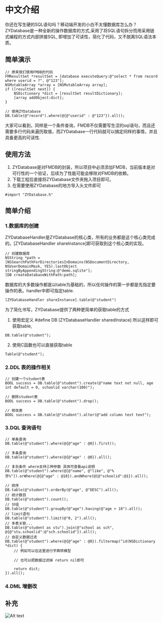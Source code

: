 # 中文介绍
你还在写生硬的SQL语句吗？移动端开发的小白不太懂数据库怎么办？ZYDatabase是一种全新的操作数据库的方式,采用了将SQL语句拆分而用采用链式编程的方式内部拼接SQL, 即增加了可读性，简化了代码，又不脱离SQL语法本质。
## 简单演示
```objc
// 原来我们使用FMDB的代码
FMResultSet *resultSet = [database executeQuery:@"select * from record where userid = ?", @"123"];
NSMutableArray *array = [NSMutableArray array];
if ([resultSet next]) {
    NSDictionary *dict = [resultSet resultDictionary];
    [array addObject:dict];
}

// 使用ZYDatabase
DB.table(@"record").where(@{@"userid" : @"123"}).all();
```
大家可以看到，同样是一个条件查询，FMDB不仅需要写生涩的sql语句，而且还需要多行代码来遍历取值，而ZYDatabase一行代码就可以搞定同样的事情，并且具备更高的可读性.
## 使用方法
1. ZYDatabase是对FMDB的封装，所以项目中必须添加FMDB，当前版本是对可行性的一个验证，后续为了性能可能会移除对FMDB的依赖。
2. 下载工程后直接将ZYDatabase文件夹拖入项目即可。
3. 在需要使用ZYDatabase的地方导入头文件即可
```objc
#import "ZYDatabase.h"
```
## 简单介绍
### 1.数据库的创建
ZYDatabaseHandler是ZYDatabase的核心类，所有的业务都是这个核心类完成的。[ZYDatabaseHandler shareInstance]即可获取到这个核心类的实现。
```objc
// 创建数据库
NSString *path = [NSSearchPathForDirectoriesInDomains(NSDocumentDirectory, NSUserDomainMask, YES).lastObject stringByAppendingString:@"demo.sqlite"];
[DB createDatabaseWithPath:path];
```
数据库的大多数操作都是以table为基础的，所以任何操作的第一步都是先指定要操作的表。handler中即可指定table.
```objc
[ZYDatabaseHandler shareInstance].table(@"student")
```
为了简化书写，ZYDatabase提供了两种更简单的获取table的方式
1. 使用宏定义 #define DB [ZYDatabaseHandler sharedInstace]  所以这样即可获取table, 
```objc
DB.table(@"student");
```
2. 使用C函数也可以直接获取table
```objc
Table(@"student");
```
### 2.DDL 表的操作相关 
```objc
// 创建一个student表
BOOL success = DB.table(@"student").create(@"name text not null, age int default = 0, schoolid varchar(100)");

// 删除student表
BOOL success = DB.table(@"student").drop();

// 修改表
BOOL success = DB.table(@"student").alter(@"add column test text");
```
### 3.DQL 查询语句
```objc
// 单条查询
DB.table(@"student").where(@{@"age" : @0}).first();

// 多条查询
DB.table(@"student").where(@{@"age" : @0}).all();

// 复杂条件 where支持三种参数 具体可查看api说明
DB.table(@"student").where(@[@"name", @"like", @"%芳%"]).orWhere(@{@"age" : @18}).andWhere(@{@"schoolid":@1}).all();

// 排序
DB.table(@"student").orderBy(@"age", @"DESC").all();
// 统计数目
DB.table(@"student").count();
// 分组
DB.table(@"student").groupBy(@"age").having(@"age > 18").all();
// limit语句
DB.table(@"student").limit(@"0, 2").all();
// 多表关联...
DB.table(@"student as stu").join(@"school as sch", @{@"stu.schoolid":@"sch.schoolid"}).all();
// 自定义数据过滤
DB.table(@"student").where(@{@"age" : @0}).filtermap(^id(NSDictionary *dict) {
    // 例如可以在这里进行字典转模型

    // 也可以把数据过滤掉 return nil即可

    return dict;
}).all();
```
### 4.DML 增删改 

## 补充


![Alt text](http://upload-images.jianshu.io/upload_images/1941597-2f3c6115b55fd5ae.png?imageMogr2/auto-orient/strip)
